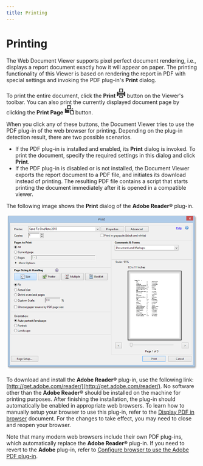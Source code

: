 ```yaml
---
title: Printing
---
```

# Printing
The Web Document Viewer supports pixel perfect document rendering, i.e., displays a report document exactly how it will appear on paper. The printing functionality of this Viewer is based on rendering the report in PDF with special settings and invoking the PDF plug-in's **Print** dialog.

To print the entire document, click the **Print** ![web-designer-main-toolbar-print](../../../images/img121022.png) button on the Viewer's toolbar. You can also print the currently displayed document page by clicking the **Print Page** ![web-designer-main-toolbar-print-page](../../../images/img121023.png) button.

When you click any of these buttons, the Document Viewer tries to use the PDF plug-in of the web browser for printing. Depending on the plug-in detection result, there are two possible scenarios.
* If the PDF plug-in is installed and enabled, its **Print** dialog is invoked. To print the document, specify the required settings in this dialog and click **Print**.
* If the PDF plug-in is disabled or is not installed, the Document Viewer exports the report document to a PDF file, and initiates its download instead of printing. The resulting PDF file contains a script that starts printing the document immediately after it is opened in a compatible viewer.

The following image shows the **Print** dialog of the **Adobe Reader&#174;** plug-in.

![EUD_HTML5DV_PrintDialog](../../../images/img121882.png)

To download and install the **Adobe Reader&#174;** plug-in, use the following link: [http://get.adobe.com/reader/](http://get.adobe.com/reader/). No software other than the **Adobe Reader&#174;** should be installed on the machine for printing purposes. After finishing the installation, the plug-in should automatically be enabled in appropriate web browsers. To learn how to manually setup your browser to use this plug-in, refer to the [Display PDF in browser](https://helpx.adobe.com/acrobat/using/display-pdf-in-browser.html) document. For the changes to take effect, you may need to close and reopen your browser.

Note that many modern web browsers include their own PDF plug-ins, which automatically replace the **Adobe Reader&#174;** plug-in. If you need to revert to the **Adobe** plug-in, refer to [Configure browser to use the Adobe PDF plug-in](https://helpx.adobe.com/acrobat/kb/pdf-browser-plugin-configuration.html).